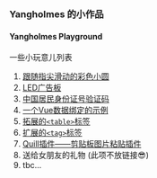 ### Yangholmes 的小作品
#### Yangholmes Playground

一些小玩意儿列表
1. <a target="_blank" href="../../playground/canvas/canvas.html">跟随指尖滑动的彩色小圆</a>
2. <a target="_blank" href="../../playground/flash-light/">LED广告板</a>
3. <a target="_blank" href="../../playground/id-check">中国居民身份证号验证码</a>
4. <a target="_blank" href="../../playground/vue-todolist/todolist.html">一个Vue数据绑定的示例</a>
5. [拓展的`<table>`标签](https://github.com/Yangholmes/yang-components/tree/master/src/components/ex-table)
6. [扩展的`<tag>`标签](https://github.com/Yangholmes/yang-components/tree/master/src/components/ex-tag)
7. [Quill插件——剪贴板图片粘贴插件](https://github.com/Yangholmes/quill-yang-image-paste)
8. 送给女朋友的礼物 (此项不放链接😎)
5. tbc...

